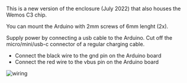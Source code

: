 This is a new version of the enclosure (July 2022) that also houses the Wemos C3 chip.

You can mount the Arduino with 2mm screws of 6mm lenght (2x). 

Supply power by connecting a usb cable to the Arduino. Cut off the micro/mini/usb-c connector of a regular charging cable.
* Connect the black wire to the gnd pin on the Arduino board
* Connect the red wire to the vbus pin on the Arduino board

![wiring](https://raw.githubusercontent.com/joostbijl/navibox/main/3d-files%20v2/circuit%20and%20buttons.png)